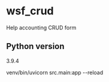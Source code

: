 # wsf_crud
Help accounting CRUD form

## Python version
3.9.4

venv/bin/uvicorn src.main:app --reload
